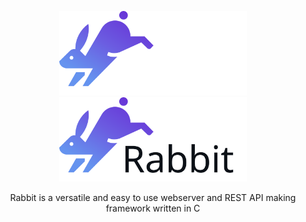 <!-- ![Rabbit logo](./icons/svg/Rabbit%20logo%20white.svg) -->
<p align=center>
 <img src="./icons/svg/Rabbit%20logo%20white.svg#gh-dark-mode-only" alt="Rabbit logo" style="width:300px;"/>
 <img src="./icons/svg/Rabbit%20logo%20black.svg#gh-light-mode-only" alt="Rabbit logo" style="width:300px;"/>
</p>
<p align=center>
  Rabbit is a versatile and easy to use webserver and REST API making framework written in C
</p>
